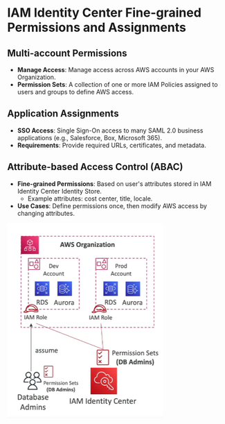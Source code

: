 # IAM Identity Center Fine-grained Permissions and Assignments

## Multi-account Permissions

- **Manage Access**: Manage access across AWS accounts in your AWS Organization.
- **Permission Sets**: A collection of one or more IAM Policies assigned to users and groups to define AWS access.

## Application Assignments

- **SSO Access**: Single Sign-On access to many SAML 2.0 business applications (e.g., Salesforce, Box, Microsoft 365).
- **Requirements**: Provide required URLs, certificates, and metadata.

## Attribute-based Access Control (ABAC)

- **Fine-grained Permissions**: Based on user's attributes stored in IAM Identity Center Identity Store.
    - Example attributes: cost center, title, locale.
- **Use Cases**: Define permissions once, then modify AWS access by changing attributes.

![IAM Identity Center](../z_resources/images/iam/iam-identity-center.png)


